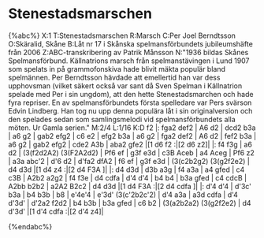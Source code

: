 # Stenestadsmarschen

{%abc%}
X:1
T:Stenestadsmarschen
R:Marsch
C:Per Joel Berndtsson
O:Skäralid, Skåne
B:Låt nr 17 i Skånska spelmansförbundets jubileumshäfte från 2006
Z:ABC-transkribering av Patrik Månsson
N:"1936 bildas Skånes Spelmansförbund. Källnatrions marsch från spelmanstävingen i Lund 1907 som spelats in på grammofonskiva hade blivit mäkta populär bland spelmännen. Per Berndtsson hävdade att emellertid han var dess upphovsman (vilket säkert också var sant då Sven Spelman i Källnatrion spelade med Per i sin ungdom), att den hette Stenestadsmarchen och hade fyra repriser. En av spelmansförbundets första spelledare var Pers svärson Edvin Lindberg. Han tog nu upp denna populära låt i sin originalversion och den spelades sedan som samlingsmelodi vid spelmansförbundets alla möten. Ur Gamla serien."
M:2/4
L:1/16
K:D
f2 |: fga2 def2 | A6 d2 | dcd2 b3a | a6 g2 | gab2 efg2 | c6 e2 | efg2 b3a | a6 g2 |
fga2 def2 | A6 d2 | fef2 b3a | a6 g2 | gab2 efg2 | cde2 A3b | aba2 gfe2 |[1 d6 f2 :|[2 d6 z2]|
|: f4 f3g | a6 d2 | (3(f2d2A2) (3(F2A2d2) | Pf6 ef | g3f e3d | c3B Aceb | a4 Aceg | Pf6 z2 |
a3a abc'2 | d'6 d2 | d'fa2 dfA2 | f6 ef | g3f e3d | (3(c2b2g2) (3(g2f2e2) | d4 d3d |[1 d4 z4 :|[2 d4 F3A ]|
|: d4 d3d | d3b a3g | f4 a3a | a4 gfed | c4 c3B | A2b2 a2g2 | f4 f3e | d4 cdfa |
d'4 d'4 | b4 b4 | b3a gfed | c4 cdcB | A2bb b2b2 | a2A2 B2c2 | d4 d3d |[1 d4 F3A :|[2 d4 cdfa ]|
|: d'4 d'4 | d'3c' b3a | b4 b3b | b8 | e'4e'4 | e'3d' (3(c'2b2c'2) | d'4 a3a | a3d cdfa |
d'4 d'3d' | d'2a2 f2d2 | b4 b3b | b3a gfed | c6 b2 | (3(a2b2a2) (3(g2f2e2) | d4 d'3d' |[1 d'4 cdfa :|[2 d'4 z4]| 

{%endabc%}


